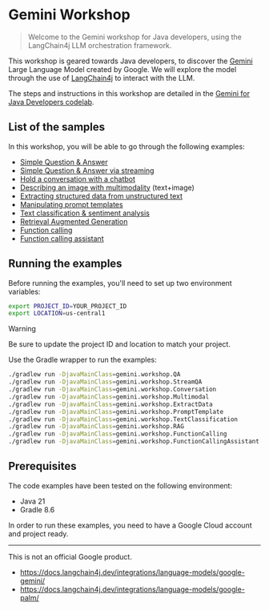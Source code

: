 # Gemini Workshop

> Welcome to the Gemini workshop for Java developers, 
using the LangChain4j LLM orchestration framework.

This workshop is geared towards Java developers, to discover the 
[Gemini](https://deepmind.google/technologies/gemini/#introduction) 
Large Language Model created by Google.
We will explore the model through the use of 
[LangChain4j](https://docs.langchain4j.dev/) 
to interact with the LLM.

The steps and instructions in this workshop are detailed in the 
[Gemini for Java Developers codelab](https://codelabs.developers.google.com/codelabs/gemini-java-developers).

## List of the samples

In this workshop, you will be able to go through the following examples:

* [Simple Question & Answer](app/src/main/java/gemini/workshop/QA.java)
* [Simple Question & Answer via streaming](app/src/main/java/gemini/workshop/QA_Streaming.java)
* [Hold a conversation with a chatbot](app/src/main/java/gemini/workshop/Conversation.java)
* [Describing an image with multimodality](app/src/main/java/gemini/workshop/Multimodal.java) (text+image)
* [Extracting structured data from unstructured text](app/src/main/java/gemini/workshop/ExtractData.java)
* [Manipulating prompt templates](app/src/main/java/gemini/workshop/PromptTemplate.java)
* [Text classification & sentiment analysis](app/src/main/java/gemini/workshop/TextClassification.java)
* [Retrieval Augmented Generation](app/src/main/java/gemini/workshop/RAG.java)
* [Function calling](app/src/main/java/gemini/workshop/FunctionCalling.java)
* [Function calling assistant](app/src/main/java/gemini/workshop/FunctionCallingAssistant.java)

## Running the examples

Before running the examples, you'll need to set up two environment variables:

```bash
export PROJECT_ID=YOUR_PROJECT_ID
export LOCATION=us-central1
```

> [!WARNING]
> Be sure to update the project ID and location to match your project.

Use the Gradle wrapper to run the examples:

```bash
./gradlew run -DjavaMainClass=gemini.workshop.QA
./gradlew run -DjavaMainClass=gemini.workshop.StreamQA
./gradlew run -DjavaMainClass=gemini.workshop.Conversation
./gradlew run -DjavaMainClass=gemini.workshop.Multimodal
./gradlew run -DjavaMainClass=gemini.workshop.ExtractData
./gradlew run -DjavaMainClass=gemini.workshop.PromptTemplate
./gradlew run -DjavaMainClass=gemini.workshop.TextClassification
./gradlew run -DjavaMainClass=gemini.workshop.RAG
./gradlew run -DjavaMainClass=gemini.workshop.FunctionCalling
./gradlew run -DjavaMainClass=gemini.workshop.FunctionCallingAssistant
```

## Prerequisites

The code examples have been tested on the following environment:

* Java 21
* Gradle 8.6

In order to run these examples, you need to have a Google Cloud account and project ready.

---
This is not an official Google product.


- https://docs.langchain4j.dev/integrations/language-models/google-gemini/
- https://docs.langchain4j.dev/integrations/language-models/google-palm/
